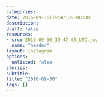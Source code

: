 ```yaml
---
categories:
date: 2016-09-30T19:47:05+00:00
description:
draft: false
resources:
- src: 2016-09-30_19-47-05_UTC.jpg
  name: "header"
layout: instagram
options:
  unlisted: false
stories:
subtitle:
title: "2016-09-30"
tags: []
---
```


 
